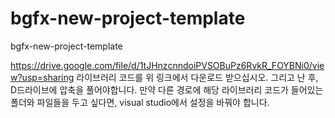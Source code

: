 # bgfx-new-project-template
bgfx-new-project-template

https://drive.google.com/file/d/1tJHnzcnndoiPVSOBuPz6RvkR_FOYBNi0/view?usp=sharing
라이브러리 코드를 위 링크에서 다운로드 받으십시오.
그리고 난 후, D드라이브에 압축을 풀어야합니다.
만약 다른 경로에 해당 라이브러리 코드가 들어있는 폴더와 파일들을 두고 싶다면,
visual studio에서 설정을 바꿔야 합니다.
